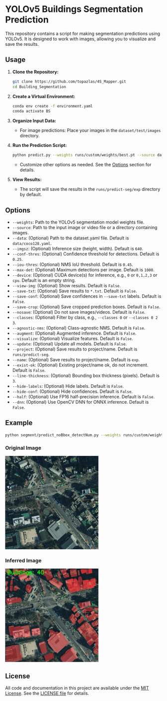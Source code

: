 # YOLOv5 Buildings Segmentation Prediction

This repository contains a script for making segmentation predictions using YOLOv5. It is designed to work with images, allowing you to visualize and save the results.

## Usage

1. **Clone the Repository:**
    ```bash
    git clone https://github.com/topazlas/4S_Mapper.git
    cd Building_Segmentation
    ```

2. **Create a Virtual Environment:**
    ```bash
    conda env create -f environment.yaml
    conda activate BS
    ```

3. **Organize Input Data:**
    - For image predictions: Place your images in the `dataset/test/images` directory.

5. **Run the Prediction Script:**
    ```bash
    python predict.py --weights runs/custom/weights/best.pt --source data/images --device 0
    ```
    - Customize other options as needed. See the [Options](#options) section for details.

6. **View Results:**
    - The script will save the results in the `runs/predict-seg/exp` directory by default.

## Options
- `--weights`: Path to the YOLOv5 segmentation model weights file.
- `--source`: Path to the input image or video file or a directory containing images.
- `--data`: (Optional) Path to the dataset.yaml file. Default is `data/coco128.yaml`.
- `--imgsz`: (Optional) Inference size (height, width). Default is `640`.
- `--conf-thres`: (Optional) Confidence threshold for detections. Default is `0.25`.
- `--iou-thres`: (Optional) NMS IoU threshold. Default is `0.45`.
- `--max-det`: (Optional) Maximum detections per image. Default is `1000`.
- `--device`: (Optional) CUDA device(s) for inference, e.g., `0` or `0,1,2,3` or `cpu`. Default is an empty string.
- `--view-img`: (Optional) Show results. Default is `False`.
- `--save-txt`: (Optional) Save results to `*.txt`. Default is `False`.
- `--save-conf`: (Optional) Save confidences in `--save-txt` labels. Default is `False`.
- `--save-crop`: (Optional) Save cropped prediction boxes. Default is `False`.
- `--nosave`: (Optional) Do not save images/videos. Default is `False`.
- `--classes`: (Optional) Filter by class, e.g., `--classes 0` or `--classes 0 2 3`.
- `--agnostic-nms`: (Optional) Class-agnostic NMS. Default is `False`.
- `--augment`: (Optional) Augmented inference. Default is `False`.
- `--visualize`: (Optional) Visualize features. Default is `False`.
- `--update`: (Optional) Update all models. Default is `False`.
- `--project`: (Optional) Save results to project/name. Default is `runs/predict-seg`.
- `--name`: (Optional) Save results to project/name. Default is `exp`.
- `--exist-ok`: (Optional) Existing project/name ok, do not increment. Default is `False`.
- `--line-thickness`: (Optional) Bounding box thickness (pixels). Default is `3`.
- `--hide-labels`: (Optional) Hide labels. Default is `False`.
- `--hide-conf`: (Optional) Hide confidences. Default is `False`.
- `--half`: (Optional) Use FP16 half-precision inference. Default is `False`.
- `--dnn`: (Optional) Use OpenCV DNN for ONNX inference. Default is `False`.

## Example

```bash
python segment/predict_noBbox_detectNum.py --weights runs/custom/weights/best.pt --source data/images --device 0
```

### Original Image
<img src="dataset/test/images/A512x512_01.jpg" width="300px" height="300px" title="1" alt="1"></img><br/>

### Inferred Image
<img src="runs/predict-seg/exp_noBbox_detectNum/A512x512_01.jpg" width="300px" height="300px" title="1" alt="1"></img><br/>

## License
All code and documentation in this project are available under the [MIT License](https://opensource.org/licenses/MIT).
See the [LICENSE file](LICENSE) for details.



